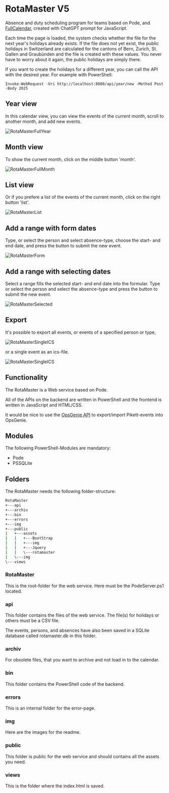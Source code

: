 # RotaMaster V5

Absence and duty scheduling program for teams based on Pode, and [FullCalendar](https://fullcalendar.io/), created with ChatGPT prompt for JavaScript.

Each time the page is loaded, the system checks whether the file for the next year's holidays already exists. If the file does not yet exist, the public holidays in Switzerland are calculated for the cantons of Bern, Zurich, St. Gallen and Graubünden and the file is created with these values. You never have to worry about it again, the public holidays are simply there.

If you want to create the holidays for a different year, you can call the API with the desired year. For example with PowerShell:

````Invoke-WebRequest -Uri http://localhost:8080/api/year/new -Method Post -Body 2025````

## Year view

In this calendar view, you can view the events of the current month, scroll to another month, and add new events.

![RotaMasterFullYear](./img/RotaMasterFullYear.png)

## Month view

To show the current month, click on the middle button 'month'.

![RotaMasterFullMonth](./img/RotaMasterFullMonth.png)

## List view

Or if you prefere a list of the events of the current month, click on the right button 'list'.

![RotaMasterList](./img/RotaMasterList.png)

## Add a range with form dates

Type, or select the person and select absence-type, choose the start- and end date, and press the button to submit the new event.

![RotaMasterForm](./img/RotaMasterForm.png)

## Add a range with selecting dates

Select a range fills the selected start- and end date into the formular. Type or select the person and select the absence-type and press the button to submit the new event.

![RotaMasterSelected](./img/RotaMasterSelected.png)

## Export

It's possible to export all events, or events of a specified person or type,

![RotaMasterSingleICS](./img/RotaMasterPerson.png)

or a single event as an ics-file.

![RotaMasterSingleICS](./img/RotaMasterSingleICS.png)

## Functionality

The RotaMaster is a Web service based on Pode.

All of the APIs on the backend are written in PowerShell and the frontend is written in JavaScript and HTML/CSS.

It would be nice to use the [OpsGenie API](https://docs.opsgenie.com/docs/api-overview) to export/import Pikett-events into OpsGenie.

## Modules

The following PowerShell-Modules are mandatory:

- Pode
- PSSQLite

## Folders

The RotaMaster needs the following folder-structure:

````cmd
RotaMaster
+---api
+---archiv
+---bin
+---errors
+---img
+---public
|   +---assets
|   |   +---BootStrap
|   |   +---img
|   |   +---Jquery
|   |   \---rotamaster
|   \---img
\---views
````

### RotaMaster

This is the root-folder for the web service. Here must be the PodeServer.ps1 located.

### api

This folder contains the files of the web service. The file(s) for holidays or others must be a CSV file.

The events, persons, and absences have also been saved in a SQLite database called rotamaster.db in this folder.

### archiv

For obsolete files, that you want to archive and not load in to the calendar.

### bin

This folder contains the PowerShell code of the backend.

### errors

This is an internal folder for the error-page.

### img

Here are the images for the readme.

### public

This folder is public for the web service and should contains all the assets you need.

### views

This is the folder where the index.html is saved.
